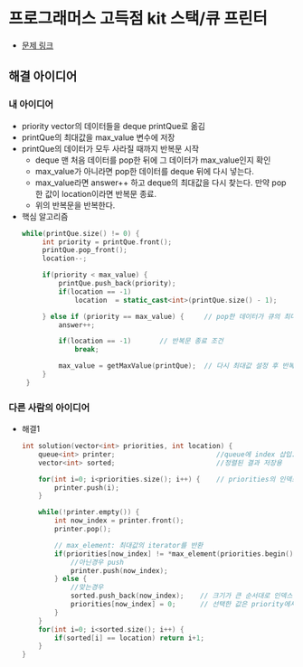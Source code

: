 # 프로그래머스 고득점 kit 스택/큐 프린터
- [문제 링크](https://programmers.co.kr/learn/courses/30/lessons/42587)

## 해결 아이디어

### 내 아이디어
- priority vector의 데이터들을 deque printQue로 옮김
- printQue의 최대값을 max_value 변수에 저장
- printQue의 데이터가 모두 사라질 때까지 반복문 시작
    - deque 맨 처음 데이터를 pop한 뒤에 그 데이터가 max_value인지 확인
    - max_value가 아니라면 pop한 데이터를 deque 뒤에 다시 넣는다.
    - max_value라면 answer++ 하고 deque의 최대값을 다시 찾는다. 만약 pop한 값이 location이라면 반복문 종료.
    - 위의 반복문을 반복한다.
- 핵심 알고리즘
    ```cpp
    while(printQue.size() != 0) {
         int priority = printQue.front();
         printQue.pop_front();
         location--;

         if(priority < max_value) {
             printQue.push_back(priority);
             if(location == -1)
                 location  = static_cast<int>(printQue.size() - 1);

         } else if (priority == max_value) {     // pop한 데이터가 큐의 최대 값이면
             answer++;

             if(location == -1)       // 반복문 종료 조건
                 break;

             max_value = getMaxValue(printQue);  // 다시 최대값 설정 후 반복문 실행.
         }
     }
    ```

### 다른 사람의 아이디어
- 해결1
    ```cpp
    int solution(vector<int> priorities, int location) {
        queue<int> printer;                         //queue에 index 삽입.
        vector<int> sorted;                         //정렬된 결과 저장용

        for(int i=0; i<priorities.size(); i++) {    // priorities의 인덱스를 printer에 옮김
            printer.push(i);
        }

        while(!printer.empty()) {
            int now_index = printer.front();
            printer.pop();

            // max_element: 최대값의 iterator를 반환
            if(priorities[now_index] != *max_element(priorities.begin(),priorities.end())) {
                //아닌경우 push
                printer.push(now_index);
            } else {
                //맞는경우
                sorted.push_back(now_index);    // 크기가 큰 순서대로 인덱스를 저장.
                priorities[now_index] = 0;      // 선택한 값은 priority에서 0으로 변경해 최대값 후보에서 삭제.
            }
        }
        for(int i=0; i<sorted.size(); i++) {
            if(sorted[i] == location) return i+1;
        }
    }
    ```
